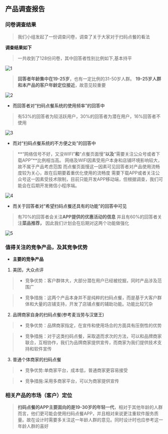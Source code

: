 ## 产品调查报告
### 问卷调查结果
>我们小组发起了一份调查问卷，调查了关于大家对于扫码点餐的看法

**调查结果如下**
>一共收到了128份问卷，其中回答者性别比例如下,基本持平

![1](https://raw.githubusercontent.com/SEN-Wanted/Dashboard/master/management-docs/Assets/invest/1.png)

 > **回答者年龄集中在19-25岁**，也有一定比例的31-50岁人群。
**19-25岁人群和本产品的客户年龄定位接近**，故意见较重要

![2](https://raw.githubusercontent.com/SEN-Wanted/Dashboard/master/management-docs/Assets/invest/2.png)

* 而回答者对“扫码点餐系统的使用频率”的回答中
>有53%的回答者为较活跃用户，30%的回答者为潜在用户，16%回答者不使用

![3](https://raw.githubusercontent.com/SEN-Wanted/Dashboard/master/management-docs/Assets/invest/3.png)

* 而对“扫码点餐系统的不方便之处”的回答中

>**“网络信号不好，又没WIFI”**和**“点餐页面慢”**以及**“需要关注公众号或者下载APP”**比例相当高。
网络及WIFI因素受用户本身和店铺环境影响较大，故不属于产品考虑范围
而点餐页面慢这一因素可见回答者对产品使用流畅度较为关心，故在后期要着重优化使用的流畅度
需要下载APP或者关注公众号这一因素受技术限制，目前只能开发APP移动端，但根据调查，我们可能会在后期开发微信小程序端。

![4](https://raw.githubusercontent.com/SEN-Wanted/Dashboard/master/management-docs/Assets/invest/4.png)

* 而关于回答者对“希望扫码点餐还具有的功能”的回答中可见
>有70%的回答者会关注**APP提供的优惠活动的信息**
并且有60%的回答者关注**菜品推荐，**
因此我们计划会在后期对这两个功能做强化

![5](https://raw.githubusercontent.com/SEN-Wanted/Dashboard/master/management-docs/Assets/invest/5.png)

### 值得关注的竞争产品，及其竞争优势
* **主要的竞争产品**
1. 美团，大众点评

>- 竞争优势：客户群体大，大部分潜在用户已经被挖掘，同时产品涉及范围广

>- 竞争措施：这两个产品本身并不是纯粹的扫码点餐，而是基于大客户群体和大量的店铺支持，开发了店铺点餐的辅助功能。功能比较冗杂
2. 品牌商家自身的扫码点餐(参考麦当劳与汉堡王)

>- 竞争优势：品牌商家指定，在宣传和使用场合的方面具有压倒性的优势

>- 竞争措施：对于这类扫码点餐，采取退而求次的方法，可以和品牌商家联合，互相协作，我们为品牌商家提供宣传，而商家为我们提供技术支持和软件宣传
3. 普通个体商家的扫码点餐

>- 竞争优势:单商家平台，成本低，普通商家更容易接受

>- 竞争措施:采用多商家平台，可以为商家提供宣传
### 相关产品的市场（客户）定位

>**扫码点餐的APP主要面向的是19-30岁的年轻一代**，相对于其他年龄的人群而言，他们更可能会使用扫码点餐APP，并且相对来说更注重软件服务质量。故在设计时需要多关注这一年龄人群的意见。同时设计时也应参考这一年龄人群的喜好



